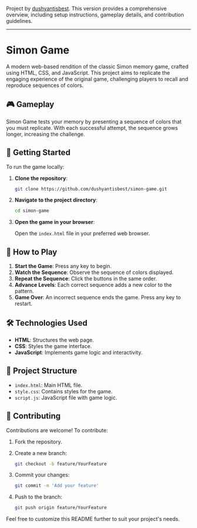 Project by [dushyantisbest](https://github.com/dushyantisbest/simon-game). This version provides a comprehensive overview, including setup instructions, gameplay details, and contribution guidelines.

---

# Simon Game

A modern web-based rendition of the classic Simon memory game, crafted using HTML, CSS, and JavaScript. This project aims to replicate the engaging experience of the original game, challenging players to recall and reproduce sequences of colors.

## 🎮 Gameplay

Simon Game tests your memory by presenting a sequence of colors that you must replicate. With each successful attempt, the sequence grows longer, increasing the challenge.

## 🚀 Getting Started

To run the game locally:

1. **Clone the repository**:

   ```bash
   git clone https://github.com/dushyantisbest/simon-game.git
   ```

2. **Navigate to the project directory**:

   ```bash
   cd simon-game
   ```

3. **Open the game in your browser**:

   Open the `index.html` file in your preferred web browser.

## 🧠 How to Play

1. **Start the Game**: Press any key to begin.
2. **Watch the Sequence**: Observe the sequence of colors displayed.
3. **Repeat the Sequence**: Click the buttons in the same order.
4. **Advance Levels**: Each correct sequence adds a new color to the pattern.
5. **Game Over**: An incorrect sequence ends the game. Press any key to restart.

## 🛠️ Technologies Used

- **HTML**: Structures the web page.
- **CSS**: Styles the game interface.
- **JavaScript**: Implements game logic and interactivity.

## 📁 Project Structure

- `index.html`: Main HTML file.
- `style.css`: Contains styles for the game.
- `script.js`: JavaScript file with game logic.

## 🤝 Contributing

Contributions are welcome! To contribute:

1. Fork the repository.
2. Create a new branch:

   ```bash
   git checkout -b feature/YourFeature
   ```

3. Commit your changes:

   ```bash
   git commit -m 'Add your feature'
   ```

4. Push to the branch:

   ```bash
   git push origin feature/YourFeature
   ```



Feel free to customize this README further to suit your project's needs. 
